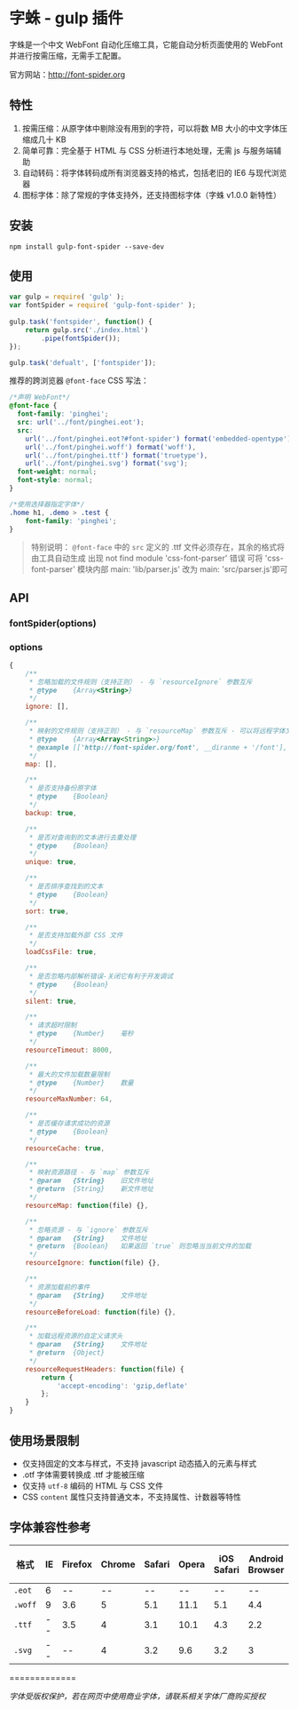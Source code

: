 # 字蛛 - gulp 插件

字蛛是一个中文 WebFont 自动化压缩工具，它能自动分析页面使用的 WebFont 并进行按需压缩，无需手工配置。

官方网站：<http://font-spider.org>

## 特性

1. 按需压缩：从原字体中剔除没有用到的字符，可以将数 MB 大小的中文字体压缩成几十 KB
2. 简单可靠：完全基于 HTML 与 CSS 分析进行本地处理，无需 js 与服务端辅助
3. 自动转码：将字体转码成所有浏览器支持的格式，包括老旧的 IE6 与现代浏览器
4. 图标字体：除了常规的字体支持外，还支持图标字体（字蛛 v1.0.0 新特性）

## 安装

```shell
npm install gulp-font-spider --save-dev
```

## 使用

```javascript
var gulp = require( 'gulp' );
var fontSpider = require( 'gulp-font-spider' );
	
gulp.task('fontspider', function() {
	return gulp.src('./index.html')
		.pipe(fontSpider());
});

gulp.task('defualt', ['fontspider']);
```

推荐的跨浏览器 `@font-face` CSS 写法：

``` css
/*声明 WebFont*/
@font-face {
  font-family: 'pinghei';
  src: url('../font/pinghei.eot');
  src:
    url('../font/pinghei.eot?#font-spider') format('embedded-opentype'),
    url('../font/pinghei.woff') format('woff'),
    url('../font/pinghei.ttf') format('truetype'),
    url('../font/pinghei.svg') format('svg');
  font-weight: normal;
  font-style: normal;
}

/*使用选择器指定字体*/
.home h1, .demo > .test {
    font-family: 'pinghei';
}
```

> 特别说明： `@font-face` 中的 `src` 定义的 .ttf 文件必须存在，其余的格式将由工具自动生成
> 出现 not find module 'css-font-parser' 错误 可将 'css-font-parser' 模块内部 main: 'lib/parser.js' 改为 main: 'src/parser.js'即可

## API 

### fontSpider(options)

### options

``` javascript
{
    /**
     * 忽略加载的文件规则（支持正则） - 与 `resourceIgnore` 参数互斥
     * @type    {Array<String>}
     */
    ignore: [],

    /**
     * 映射的文件规则（支持正则） - 与 `resourceMap` 参数互斥 - 可以将远程字体文件映射到本地来
     * @type    {Array<Array<String>>}
     * @example [['http://font-spider.org/font', __diranme + '/font'], ...]
     */
    map: [],

    /**
     * 是否支持备份原字体
     * @type    {Boolean}
     */
    backup: true,

    /**
     * 是否对查询到的文本进行去重处理
     * @type    {Boolean}
     */
    unique: true,

    /**
     * 是否排序查找到的文本
     * @type    {Boolean}
     */
    sort: true,

    /**
     * 是否支持加载外部 CSS 文件
     */
    loadCssFile: true,

    /**
     * 是否忽略内部解析错误-关闭它有利于开发调试
     * @type    {Boolean}
     */
    silent: true,

    /**
     * 请求超时限制
     * @type    {Number}    毫秒
     */
    resourceTimeout: 8000,

    /**
     * 最大的文件加载数量限制
     * @type    {Number}    数量
     */
    resourceMaxNumber: 64,

    /**
     * 是否缓存请求成功的资源
     * @type    {Boolean}
     */
    resourceCache: true,

    /**
     * 映射资源路径 - 与 `map` 参数互斥
     * @param   {String}    旧文件地址
     * @return  {String}    新文件地址
     */
    resourceMap: function(file) {},

    /**
     * 忽略资源 - 与 `ignore` 参数互斥
     * @param   {String}    文件地址
     * @return  {Boolean}   如果返回 `true` 则忽略当当前文件的加载
     */
    resourceIgnore: function(file) {},

    /**
     * 资源加载前的事件
     * @param   {String}    文件地址
     */
    resourceBeforeLoad: function(file) {},

    /**
     * 加载远程资源的自定义请求头
     * @param   {String}    文件地址
     * @return  {Object}
     */
    resourceRequestHeaders: function(file) {
        return {
            'accept-encoding': 'gzip,deflate'
        };
    }
}
```

## 使用场景限制

- 仅支持固定的文本与样式，不支持 javascript 动态插入的元素与样式
- .otf 字体需要转换成 .ttf 才能被压缩
- 仅支持 `utf-8` 编码的 HTML 与 CSS 文件
- CSS `content` 属性只支持普通文本，不支持属性、计数器等特性

##	字体兼容性参考

| 格式      | IE   | Firefox | Chrome | Safari | Opera | iOS Safari | Android Browser | Chrome for Android | 
| ------- | ---- | ------- | ------ | ------ | ----- | ---------- | --------------- | ------------------ | 
| `.eot`  | 6    | --      | --     | --     | --    | --         | --              | --                 | 
| `.woff` | 9    | 3.6     | 5      | 5.1    | 11.1  | 5.1        | 4.4             | 36                 | 
| `.ttf`  | --   | 3.5     | 4      | 3.1    | 10.1  | 4.3        | 2.2             | 36                 | 
| `.svg`  | --   | --      | 4      | 3.2    | 9.6   | 3.2        | 3               | 36                 | 



=============

*字体受版权保护，若在网页中使用商业字体，请联系相关字体厂商购买授权*

